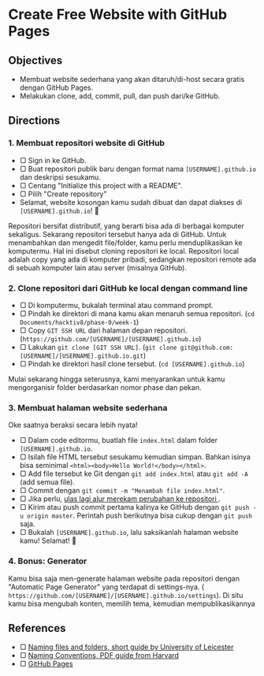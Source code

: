 # Create Free Website with GitHub Pages

## Objectives

- Membuat website sederhana yang akan ditaruh/di-host secara gratis dengan GitHub Pages.
- Melakukan clone, add, commit, pull, dan push dari/ke GitHub.

## Directions

### 1. Membuat repositori website di GitHub

- ▢ Sign in ke GitHub.
- ▢ Buat repositori publik baru dengan format nama `[USERNAME].github.io` dan deskripsi sesukamu.
- ▢ Centang "Initialize this project with a README".
- ▢ Pilih "Create repository"
- Selamat, website kosongan kamu sudah dibuat dan dapat diakses di `[USERNAME].github.io`! :tada:

Repositori bersifat distributif, yang berarti bisa ada di berbagai komputer sekaligus. Sekarang repositori tersebut hanya ada di GitHub. Untuk menambahkan dan mengedit file/folder, kamu perlu menduplikasikan ke komputermu. Hal ini disebut cloning repositori ke local. Repositori local adalah copy yang ada di komputer pribadi, sedangkan repositori remote ada di sebuah komputer lain atau server (misalnya GitHub).

### 2. Clone repositori dari GitHub ke local dengan command line

- ▢ Di komputermu, bukalah terminal atau command prompt.
- ▢ Pindah ke direktori di mana kamu akan menaruh semua repositori. (`cd Documents/hacktiv8/phase-0/week-1`)
- ▢ Copy `GIT SSH URL` dari halaman depan repositori. (`https://github.com/[USERNAME]/[USERNAME].github.io`)
- ▢ Lakukan `git clone [GIT SSH URL]`. (`git clone git@github.com:[USERNAME]/[USERNAME].github.io.git`)
- ▢ Pindah ke direktori hasil clone tersebut. (`cd [USERNAME].github.io`)

Mulai sekarang hingga seterusnya, kami menyarankan untuk kamu mengorganisir folder berdasarkan nomor phase dan pekan.

### 3. Membuat halaman website sederhana

Oke saatnya beraksi secara lebih nyata!

- ▢ Dalam code editormu, buatlah file `index.html` dalam folder `[USERNAME].github.io`.
- ▢ Isilah file HTML tersebut sesukamu kemudian simpan. Bahkan isinya bisa seminimal `<html><body>Hello World!</body></html>`.
- ▢ Add file tersebut ke Git dengan `git add index.html` atau `git add -A` (add semua file).
- ▢ Commit dengan `git commit -m "Menambah file index.html"`.
- ▢ Jika perlu, [ulas lagi alur merekam perubahan ke repositori ](https://git-scm.com/book/en/v2/Git-Basics-Recording-Changes-to-the-Repository).
- ▢ Kirim atau push commit pertama kalinya ke GitHub dengan `git push -u origin master`. Perintah push berikutnya bisa cukup dengan `git push` saja.
- ▢ Bukalah `[USERNAME].github.io`, lalu saksikanlah halaman website kamu! Selamat! :tada:

### 4. Bonus: Generator

Kamu bisa saja men-generate halaman website pada repositori dengan "Automatic Page Generator" yang terdapat di settings-nya. ( `https://github.com/[USERNAME]/[USERNAME].github.io/settings`). Di situ kamu bisa mengubah konten, memilih tema, kemudian mempublikasikannya

## References

- ▢ [Naming files and folders, short guide by University of Leicester](http://www2.le.ac.uk/services/research-data/organise-data/naming-files)
- ▢ [Naming Conventions, PDF guide from Harvard](http://library.harvard.edu/sites/default/files/NamingConventions.pdf)
- ▢ [GitHub Pages](https://pages.github.com)
